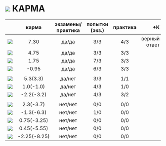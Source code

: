 ![](https://avatars0.githubusercontent.com/u/6559911?s=34) КАРМА
===

|                                                                                                    |     карма     | экзамены/практика |  попытки (экз.) | практика |     **+K**    |
|----------------------------------------------------------------------------------------------------|:-------------:|:-----------------:|:---------------:|:--------:|--------------:|
| [![](https://avatars1.githubusercontent.com/u/4226210?s=40)](https://github.com/SherozKarimov)     |   7.30         |        да/да      |       3/3       |   4/3    | верный ответ  |
| [![](https://avatars2.githubusercontent.com/u/3838734?s=40)](https://github.com/MaximLoguncov)     |   4.75        |        да/да      |       3/3       |   3/3    |               |
| [![](https://avatars2.githubusercontent.com/u/5991448?s=40)](https://github.com/DmitryShiukaev)    |   1.75        |        да/да      |       7/3       |   3/3    |               |
| [![](https://avatars3.githubusercontent.com/u/4639509?s=40)](https://github.com/ArtemKvadzba)      |  -0.95        |        да/да      |       6/3       |   3/3    |               |
|                                                                                                    |               |                   |                 |          |               |
| [![](https://avatars0.githubusercontent.com/u/3833771?s=40)](https://github.com/PavelShalaginov)   |   5.3(3.3)    |        да/нет     |       3/3       |   1/1    |               |
| [![](https://avatars1.githubusercontent.com/u/6498865?s=40)](https://github.com/MishaRubnicov)     |   1.0(-1.0)   |        да/нет     |       4/3       |   1/0    |               |
| [![](https://avatars1.githubusercontent.com/u/6061182?s=40)](https://github.com/GeorgeOvchinnikov) |  -2.2(-3.2)   |        да/нет     |       4/3       |   3/2    |               |
|                                                                                                    |               |                   |                 |          |               |
| [![](https://avatars2.githubusercontent.com/u/6639503?s=40)](https://github.com/leonidprokopovich) |   2.3(-3.7)   |        нет/нет    |       0/0       |   0/0    |               |
| [![](https://avatars2.githubusercontent.com/u/6450286?s=40)](https://github.com/NikitaGolub)       |  -1.3(-6.3)   |        нет/нет    |       1/0       |   0/0    |               |
| [![](https://avatars0.githubusercontent.com/u/6568321?s=40)](https://github.com/TanyaPetrova)      |  0.75(-3.25)   |        нет/нет    |       0/0       |   0/0    |               |
| [![](https://avatars0.githubusercontent.com/u/6037393?s=40)](https://github.com/VictorPetukhov)    |   0.45(-5.55) |        нет/нет    |       0/0       |   0/0    |               |
| [![](https://avatars0.githubusercontent.com/u/6639543?s=40)](https://github.com/EgorDergaew)       |  -2.25(-8.25) |        нет/нет    |       0/0       |   0/0    |               |







